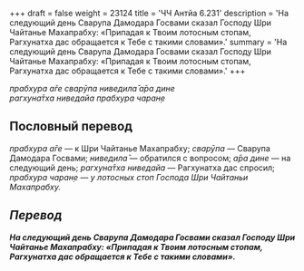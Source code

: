 +++
draft = false
weight = 23124
title = 'ЧЧ Антйа 6.231'
description = 'На следующий день Сварупа Дамодара Госвами сказал Господу Шри Чайтанье Махапрабху: «Припадая к Твоим лотосным стопам, Рагхунатха дас обращается к Тебе с такими словами».'
summary = 'На следующий день Сварупа Дамодара Госвами сказал Господу Шри Чайтанье Махапрабху: «Припадая к Твоим лотосным стопам, Рагхунатха дас обращается к Тебе с такими словами».'
+++

_прабхура а̄ге сварӯпа ниведила̄ а̄ра дине  
рагхуна̄тха ниведайа прабхура чаран̣е_

## Пословный перевод

_прабхура_ _а̄ге_ — к Шри Чайтанье Махапрабху; _сварӯпа_ — Сварупа Дамодара Госвами; _ниведила̄_ — обратился с вопросом; _а̄ра_ _дине_ — на следующий день; _рагхуна̄тха_ _ниведайа_ — Рагхунатха дас спросил; _прабхура</em>_ _<em>чаран̣е_ — у лотосных стоп Господа Шри Чайтаньи Махапрабху.

## Перевод

**На следующий день Сварупа Дамодара Госвами сказал Господу Шри Чайтанье Махапрабху: «Припадая к Твоим лотосным стопам, Рагхунатха дас обращается к Тебе с такими словами».**
